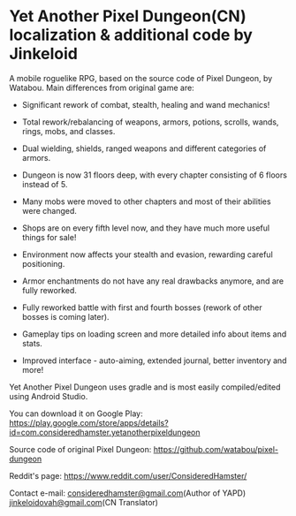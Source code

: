 Yet Another Pixel Dungeon(CN)
localization & additional code by Jinkeloid
=======================

A mobile roguelike RPG, based on the source code of Pixel Dungeon, by Watabou. Main differences from original game are:

* Significant rework of combat, stealth, healing and wand mechanics!
 
* Total rework/rebalancing of weapons, armors, potions, scrolls, wands, rings, mobs, and classes.
 
* Dual wielding, shields, ranged weapons and different categories of armors.
 
* Dungeon is now 31 floors deep, with every chapter consisting of 6 floors instead of 5.
 
* Many mobs were moved to other chapters and most of their abilities were changed.
 
* Shops are on every fifth level now, and they have much more useful things for sale!
 
* Environment now affects your stealth and evasion, rewarding careful positioning.
 
* Armor enchantments do not have any real drawbacks anymore, and are fully reworked.
 
* Fully reworked battle with first and fourth bosses (rework of other bosses is coming later).
 
* Gameplay tips on loading screen and more detailed info about items and stats.
 
* Improved interface - auto-aiming, extended journal, better inventory and more!

Yet Another Pixel Dungeon uses gradle and is most easily compiled/edited using Android Studio.

You can download it on Google Play:
https://play.google.com/store/apps/details?id=com.consideredhamster.yetanotherpixeldungeon

Source code of original Pixel Dungeon:
https://github.com/watabou/pixel-dungeon

Reddit's page:
https://www.reddit.com/user/ConsideredHamster/

Contact e-mail:
consideredhamster@gmail.com(Author of YAPD)
jinkeloidovah@gmail.com(CN Translator)
